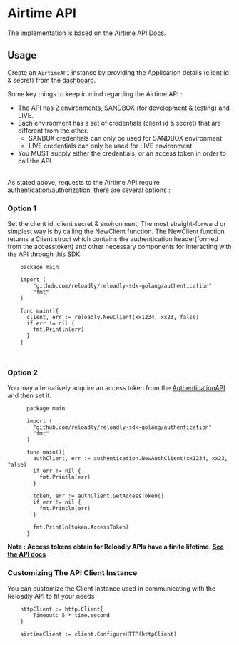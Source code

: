 # Airtime API

The implementation is based on the [Airtime API Docs](https://developers.reloadly.com/#airtime-api).

## Usage

Create an `AirtimeAPI` instance by providing the Application details (client id & secret) from
the [dashboard](https://www.reloadly.com/developers/api-settings).

Some key things to keep in mind regarding the Airtime API :

* The API has 2 environments, SANDBOX (for development & testing) and LIVE.
* Each environment has a set of credentials (client id & secret) that are different from the other.<br />
    * SANBOX credentials can only be used for SANDBOX environment
    * LIVE credentials can only be used for LIVE environment
* You MUST supply either the credentials, or an access token in order to call the API
  <br /><br />

As stated above, requests to the Airtime API require authentication/authorization, there are several options :

### Option 1

Set the client id, client secret & environment; The most straight-forward or simplest way is by calling the NewClient function. The NewClient function returns a Client struct which contains the authentication header(formed from the accesstoken) and other necessary components for interacting with the API through this SDK.

```golang
    package main

    import (
      	"github.com/reloadly/reloadly-sdk-golang/authentication" 
      	"fmt"
    )

    func main(){
      client, err := reloadly.NewClient(xx1234, xx23, false)
      if err != nil {
        fmt.Println(err)
      }
    }

    
```

### Option 2

You may alternatively acquire an access token from the
[AuthenticationAPI](https://developers.reloadly.com/#authentication_auth_anc)
and then set it.

```golang
      package main

      import (
        "github.com/reloadly/reloadly-sdk-golang/authentication"
        "fmt"
      )

      func main(){
        authClient, err := authentication.NewAuthClient(xx1234, xx23, false)
        if err != nil {
          fmt.Println(err)
        }
        
        token, err := authClient.GetAccessToken()
        if err != nil {
          fmt.Println(err)
        }
        
        fmt.Println(token.AccessToken)
      }
```

**Note : Access tokens obtain for Reloadly APIs have a finite
lifetime. [See the API docs](https://developers.reloadly.com/#authentication_auth_anc)**

### Customizing The API Client Instance
You can customize the Client Instance used in communicating with the Reloadly API to fit your needs
```golang
    httpClient := http.Client{
        Timeout: 5 * time.second
    }

    airtimeClient := client.ConfigureHTTP(httpClient)
```